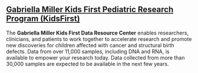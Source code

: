 ## [Gabriella Miller Kids First Pediatric Research Program (KidsFirst)](https://portal.kidsfirstdrc.org/dashboard)

The **Gabriella Miller Kids First Data Resource Center** enables researchers, clinicians, and patients to work together to accelerate research and promote new discoveries for children affected with cancer and structural birth defects. Data from over 11,000 samples, including DNA and RNA, is available to empower your research today. Data collected from more than 30,000 samples are expected to be available in the next few years.